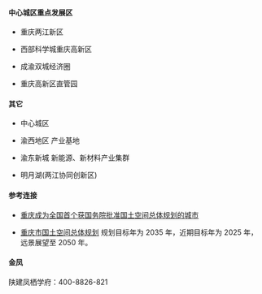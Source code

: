 
#### 中心城区重点发展区

+ 重庆两江新区
+ 西部科学城重庆高新区

+ 成渝双城经济圈
+ 重庆高新区直管园

#### 其它

+ 中心城区

+ 渝西地区
  产业基地

+ 渝东新城
  新能源、新材料产业集群

+ 明月湖(两江协同创新区)

#### 参考连接

+ [重庆成为全国首个获国务院批准国土空间总体规划的城市](https://m.planning.org.cn/zx_news/15344.htm)

+ [重庆市国土空间总体规划](https://ghzrzyj.cq.gov.cn/zwxx_186/tzgg/202105/P020210527742767409554.pdf)
  规划目标年为 2035 年，近期目标年为 2025 年，远景展望至 2050 年。

#### 金凤

陕建凤栖学府：400-8826-821